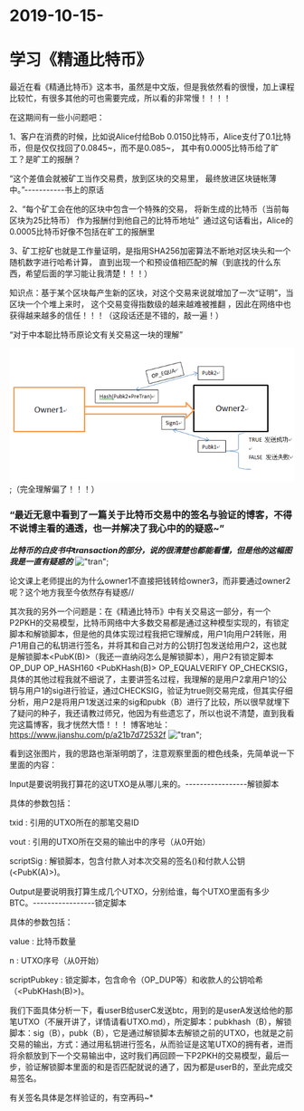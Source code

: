 # 2019-10-15-
<h1>学习《精通比特币》</h1>

最近在看《精通比特币》这本书，虽然是中文版，但是我依然看的很慢，加上课程比较忙，有很多其他的可也需要完成，所以看的非常慢！！！！

在这期间有一些小问题吧：

1、客户在消费的时候，比如说Alice付给Bob 0.0150比特币，Alice支付了0.1比特币，但是仅仅找回了0.0845~，而不是0.085~，
其中有0.0005比特币给了旷工？是旷工的报酬？

“这个差值会就被矿工当作交易费，放到区块的交易里， 最终放进区块链帐薄中。”-----------书上的原话

2、“每个矿工会在他的区块中包含⼀个特殊的交易， 将新生成的比特币（当前每区块为25比特币） 作为报酬付到他自己的比特币地址”  
通过这句话看出，Alice的0.0005比特币好像不包括在旷工的报酬里

3、矿工挖矿也就是工作量证明，是指用SHA256加密算法不断地对区块头和一个随机数字进行哈希计算，
直到出现一个和预设值相匹配的解（到底找的什么东西，希望后面的学习能让我清楚！！！）

知识点：基于某个区块每产生新的区块，对这个交易来说就增加了一次“证明”，当区块一个个堆上来时，
这个交易变得指数级的越来越难被推翻 ，因此在网络中也获得越来越多的信任！！！（这段话还是不错的，敲一遍！）<br/>

“对于中本聪比特币原论文有关交易这一块的理解”

!["tran"](https://github.com/zzylydx/2019-10-15-/blob/master/image/transaction.png);（完全理解偏了！！！）

<h3>“最近无意中看到了一篇关于比特币交易中的签名与验证的博客，不得不说博主看的通透，也一并解决了我心中的的疑惑~”</h3>

***比特币的白皮书中transaction的部分，说的很清楚也都能看懂，但是他的这幅图我是一直有疑惑的***
!["tran"](https://upload-images.jianshu.io/upload_images/1260884-d487ee2a8b981801.png);

论文课上老师提出的为什么owner1不直接把钱转给owner3，而非要通过owner2呢？这个地方我至今依然存有疑惑//

其次我的另外一个问题是：在《精通比特币》中有关交易这一部分，有一个P2PKH的交易模型，比特币网络中大多数交易都是通过这种模型实现的，有锁定脚本和解锁脚本，但是他的具体实现过程我把它理解成，用户1向用户2转账，用户1用自己的私钥进行签名，并将其和自己对方的公钥打包发送给用户2，这也就是解锁脚本<sig><PubK(B)>（我还一直纳闷怎么是解锁脚本），用户2有锁定脚本OP_DUP OP_HASH160 <PubKHash(B)> OP_EQUALVERIFY OP_CHECKSIG，具体的其他过程我就不细说了，主要讲签名过程，我理解的是用户2拿用户1的公钥与用户1的sig进行验证，通过CHECKSIG，验证为true则交易完成，但其实仔细分析，用户2是将用户1发送过来的sig和pubk（B）进行了比较，所以很早就埋下了疑问的种子，我还请教过师兄，他因为有些遗忘了，所以也说不清楚，直到我看完这篇博客，我才恍然大悟！！！
博客地址：https://www.jianshu.com/p/a21b7d72532f
!["tran"](https://upload-images.jianshu.io/upload_images/1260884-e4217838ce43d52a.png);
  
看到这张图片，我的思路也渐渐明朗了，注意观察里面的橙色线条，先简单说一下里面的内容：
  
Input是要说明我打算花的这UTXO是从哪儿来的。-----------------解锁脚本

具体的参数包括：

txid : 引用的UTXO所在的那笔交易ID

vout : 引用的UTXO所在交易的输出中的序号（从0开始）

scriptSig : 解锁脚本，包含付款人对本次交易的签名(<sig>)和付款人公钥(<PubK(A)>)。

Output是要说明我打算生成几个UTXO，分别给谁，每个UTXO里面有多少BTC。-----------------锁定脚本

具体的参数包括：

value : 比特币数量

n : UTXO序号（从0开始）

scriptPubkey : 锁定脚本，包含命令（OP_DUP等）和收款人的公钥哈希（<PubKHash(B)>)。

  我们下面具体分析一下，看userB给userC发送btc，用到的是userA发送给他的那笔UTXO（不展开讲了，详情请看UTXO.md），所定脚本：pubkhash（B），解锁脚本：sig（B），pubk（B），它是通过解锁脚本去解锁之前的UTXO，也就是之前交易的输出，方式：通过用私钥进行签名，从而验证是这笔UTXO的拥有者，进而将余额放到下一个交易输出中，这时我们再回顾一下P2PKH的交易模型，最后一步，验证解锁脚本里面的<sig>和<pubk>是否匹配就说的通了，因为都是userB的，至此完成交易签名。
  
有关签名具体是怎样验证的，有空再码~*

